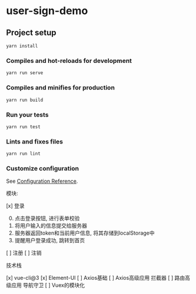 # user-sign-demo

## Project setup
```
yarn install
```

### Compiles and hot-reloads for development
```
yarn run serve
```

### Compiles and minifies for production
```
yarn run build
```

### Run your tests
```
yarn run test
```

### Lints and fixes files
```
yarn run lint
```

### Customize configuration
See [Configuration Reference](https://cli.vuejs.org/config/).

模块:

[x] 登录

0. 点击登录按钮, 进行表单校验
1. 将用户输入的信息提交给服务器
2. 服务器返回token和当前用户信息, 将其存储到localStorage中
3. 提醒用户登录成功, 跳转到首页

[ ] 注册
[ ] 注销

技术栈

[x] vue-cli@3
[x] Element-UI
[ ] Axios基础
[ ] Axios高级应用 拦截器
[ ] 路由高级应用  导航守卫
[ ] Vuex的模块化

